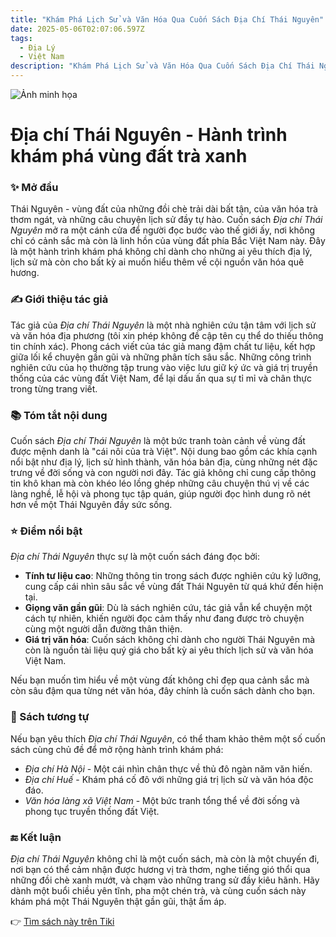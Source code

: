 ```yaml
---
title: "Khám Phá Lịch Sử và Văn Hóa Qua Cuốn Sách Địa Chí Thái Nguyên"
date: 2025-05-06T02:07:06.597Z
tags:
  - Địa Lý
  - Việt Nam
description: "Khám Phá Lịch Sử và Văn Hóa Qua Cuốn Sách Địa Chí Thái Nguyên"
---
```


![Ảnh minh họa](https://images.unsplash.com/photo-1529590003495-b2646e2718bf?crop=entropy&cs=tinysrgb&fit=max&fm=jpg&ixid=M3w3MzA0NDl8MHwxfHNlYXJjaHwxfHxib29rJTJDcmVhZGluZ3xlbnwwfHx8fDE3NDY0OTcyMjZ8MA&ixlib=rb-4.1.0&q=80&w=400) 

 # Địa chí Thái Nguyên - Hành trình khám phá vùng đất trà xanh

### ✨ Mở đầu  
Thái Nguyên - vùng đất của những đồi chè trải dài bất tận, của văn hóa trà thơm ngát, và những câu chuyện lịch sử đầy tự hào. Cuốn sách *Địa chí Thái Nguyên* mở ra một cánh cửa để người đọc bước vào thế giới ấy, nơi không chỉ có cảnh sắc mà còn là linh hồn của vùng đất phía Bắc Việt Nam này. Đây là một hành trình khám phá không chỉ dành cho những ai yêu thích địa lý, lịch sử mà còn cho bất kỳ ai muốn hiểu thêm về cội nguồn văn hóa quê hương.

### ✍️ Giới thiệu tác giả  
Tác giả của *Địa chí Thái Nguyên* là một nhà nghiên cứu tận tâm với lịch sử và văn hóa địa phương (tôi xin phép không đề cập tên cụ thể do thiếu thông tin chính xác). Phong cách viết của tác giả mang đậm chất tư liệu, kết hợp giữa lối kể chuyện gần gũi và những phân tích sâu sắc. Những công trình nghiên cứu của họ thường tập trung vào việc lưu giữ ký ức và giá trị truyền thống của các vùng đất Việt Nam, để lại dấu ấn qua sự tỉ mỉ và chân thực trong từng trang viết.

### 📚 Tóm tắt nội dung  
Cuốn sách *Địa chí Thái Nguyên* là một bức tranh toàn cảnh về vùng đất được mệnh danh là "cái nôi của trà Việt". Nội dung bao gồm các khía cạnh nổi bật như địa lý, lịch sử hình thành, văn hóa bản địa, cùng những nét đặc trưng về đời sống và con người nơi đây. Tác giả không chỉ cung cấp thông tin khô khan mà còn khéo léo lồng ghép những câu chuyện thú vị về các làng nghề, lễ hội và phong tục tập quán, giúp người đọc hình dung rõ nét hơn về một Thái Nguyên đầy sức sống.

### ⭐ Điểm nổi bật  
*Địa chí Thái Nguyên* thực sự là một cuốn sách đáng đọc bởi:  
- **Tính tư liệu cao**: Những thông tin trong sách được nghiên cứu kỹ lưỡng, cung cấp cái nhìn sâu sắc về vùng đất Thái Nguyên từ quá khứ đến hiện tại.  
- **Giọng văn gần gũi**: Dù là sách nghiên cứu, tác giả vẫn kể chuyện một cách tự nhiên, khiến người đọc cảm thấy như đang được trò chuyện cùng một người dẫn đường thân thiện.  
- **Giá trị văn hóa**: Cuốn sách không chỉ dành cho người Thái Nguyên mà còn là nguồn tài liệu quý giá cho bất kỳ ai yêu thích lịch sử và văn hóa Việt Nam.  

Nếu bạn muốn tìm hiểu về một vùng đất không chỉ đẹp qua cảnh sắc mà còn sâu đậm qua từng nét văn hóa, đây chính là cuốn sách dành cho bạn.

### 📖 Sách tương tự  
Nếu bạn yêu thích *Địa chí Thái Nguyên*, có thể tham khảo thêm một số cuốn sách cùng chủ đề để mở rộng hành trình khám phá:  
- *Địa chí Hà Nội* - Một cái nhìn chân thực về thủ đô ngàn năm văn hiến.  
- *Địa chí Huế* - Khám phá cố đô với những giá trị lịch sử và văn hóa độc đáo.  
- *Văn hóa làng xã Việt Nam* - Một bức tranh tổng thể về đời sống và phong tục truyền thống đất Việt.

### 🔚 Kết luận  
*Địa chí Thái Nguyên* không chỉ là một cuốn sách, mà còn là một chuyến đi, nơi bạn có thể cảm nhận được hương vị trà thơm, nghe tiếng gió thổi qua những đồi chè xanh mướt, và chạm vào những trang sử đầy kiêu hãnh. Hãy dành một buổi chiều yên tĩnh, pha một chén trà, và cùng cuốn sách này khám phá một Thái Nguyên thật gần gũi, thật ấm áp.

👉 [Tìm sách này trên Tiki](https://tiki.vn/search?q=%C4%90%E1%BB%8Ba%20ch%C3%AD%20Th%C3%A1i%20Nguy%C3%AAn)
